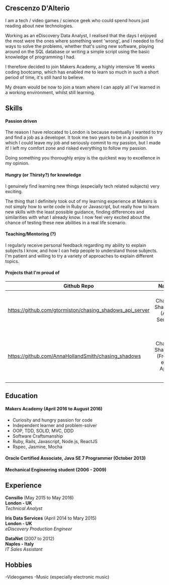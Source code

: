 ## Crescenzo D'Alterio


I am a tech / video games / science geek who could spend hours just reading about new technologies.

Working as an eDiscovery Data Analyst, I realised that the days I enjoyed the most were the ones where something went 'wrong', and I needed to find ways to solve the problems,
whether that's using new software, playing around on the SQL database or writing a simple script using the basic knowledge of programming I had.

I therefore decided to join Makers Academy, a highly intensive 16 weeks coding bootcamp, which has enabled me to learn so much in such a short period of time, it's still hard to believe.

My dream would be now to join a team where I can apply all I've learned in a working environment, whilst still learning.


## Skills

#### Passion driven

The reason I have relocated to London is because eventually I wanted to try and find a job as a developer. It took me two years to be in a position in which I could leave my job and seriously commit to my passion, but I made it!
I left my comfort zone and risked everything to follow my passion.

Doing something you thoroughly enjoy is the quickest way to excellence in my opinion.





#### Hungry (or Thirsty?) for knowledge

I genuinely find learning new things (especially tech related subjects) very exciting.  

The thing that I definitely took out of my learning experience at Makers is not simply how to write code in Ruby or Javascript, but really how to learn new skills with the least possible guidance, finding differences and similarities with what I already know. I now feel very excited about the chance of testing these new abilities in a real life scenario.


#### Teaching/Mentoring (?)

I regularly receive personal feedback regarding my ability to explain subjects I know, and how I can help people to understand those subjects. I'm patient and willing to try a variety of approaches to explain different topics.  


#### Projects that I'm proud of

| Github Repo       | Name           | Description  |
| ------------- |:-------------:| -----:|
| https://github.com/gtormiston/chasing_shadows_api_server     | Chasing Shadows (API Server) | Rails server app to manage the logic of Chasing Shadows |
| https://github.com/AnnaHollandSmith/chasing_shadows  | Chasing Shadows (Front-end App) |  Geolocation based RPG written in JavaScript and deployed to iOS using Cordova |


## Education

#### Makers Academy (April 2016 to August 2016)

- Curiosity and hungry passion for code
- Independent learner and problem-solver
- OOP, TDD, SOLID, MVC, DDD
- Software Craftsmanship
- Ruby, Rails, Javascript, Node.js, ReactJS
- Rspec, Jasmine, Mocha

#### Oracle Certified Associate, Java SE 7 Programmer (October 2013)

#### Mechanical Engineering student (2006 - 2009)


## Experience

**Consilio** (May 2015 to May 2016)  
**London - UK**  
*Technical Analyst*  

**Iris Data Services** (April 2014 to Mary 2015)  
**London - UK**  
*eDiscovery Production Engineer*  

**DataNet** (2007 to 2012)  
**Naples - Italy**  
*IT Sales Assistant*

## Hobbies

-Videogames
-Music (especially electronic music)
